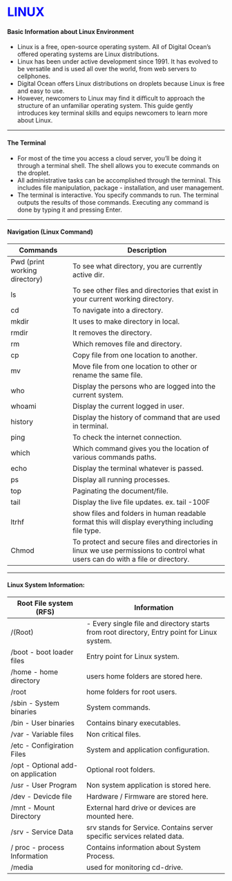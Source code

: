 # <span style = "color : blue"> **LINUX** </span>

#### Basic Information about Linux Environment

- Linux is a free, open-source operating system. All of Digital Ocean’s offered operating systems are Linux distributions.
- Linux has been under active development since 1991. It has evolved to be versatile and is used all over the world, from web servers to cellphones.
- Digital Ocean offers Linux distributions on droplets because Linux is free and easy to use.
- However, newcomers to Linux may find it difficult to approach the structure of an unfamiliar operating system.
  This guide gently introduces key terminal skills and equips newcomers to learn more about Linux.

---

#### The Terminal

- For most of the time you access a cloud server, you’ll be doing it through a terminal shell. The shell allows you to execute commands on the droplet.
- All administrative tasks can be accomplished through the terminal. This includes file manipulation, package - installation, and user management.
- The terminal is interactive. You specify commands to run. The terminal outputs the results of those commands. Executing any command is done by typing it and pressing Enter.

---

#### Navigation (Linux Command)

| Commands                      | Description                                                                                                                    |
| ----------------------------- | ------------------------------------------------------------------------------------------------------------------------------ |
| Pwd (print working directory) | To see what directory, you are currently active dir.                                                                           |
| ls                            | To see other files and directories that exist in your current working directory.                                               |
| cd <name of directory>        | To navigate into a directory.                                                                                                  |
| mkdir                         | It uses to make directory in local.                                                                                            |
| rmdir                         | It removes the directory.                                                                                                      |
| rm                            | Which removes file and directory.                                                                                              |
| cp                            | Copy file from one location to another.                                                                                        |
| mv                            | Move file from one location to other or rename the same file.                                                                  |
| who                           | Display the persons who are logged into the current system.                                                                    |
| whoami                        | Display the current logged in user.                                                                                            |
| history                       | Display the history of command that are used in terminal.                                                                      |
| ping                          | To check the internet connection.                                                                                              |
| which                         | Which command gives you the location of various commands paths.                                                                |
| echo                          | Display the terminal whatever is passed.                                                                                       |
| ps                            | Display all running processes.                                                                                                 |
| top                           | Paginating the document/file.                                                                                                  |
| tail                          | Display the live file updates. ex. tail -100F <file-name>                                                                      |
| ltrhf                         | show files and folders in human readable format this will display everything including file type.                              |
| Chmod                         | To protect and secure files and directories in linux we use permissions to control what users can do with a file or directory. |

---

#### Linux System Information:

| Root File system (RFS)             | Information                                                                                 |
| ---------------------------------- | ------------------------------------------------------------------------------------------- |
| /(Root)                            | - Every single file and directory starts from root directory, Entry point for Linux system. |
| /boot - boot loader files          | Entry point for Linux system.                                                               |
| /home - home directory             | users home folders are stored here.                                                         |
| /root                              | home folders for root users.                                                                |
| /sbin - System binaries            | System commands.                                                                            |
| /bin - User binaries               | Contains binary executables.                                                                |
| /var - Variable files              | Non critical files.                                                                         |
| /etc - Configiration Files         | System and application configuration.                                                       |
| /opt - Optional add-on application | Optional root folders.                                                                      |
| /usr - User Program                | Non system application is stored here.                                                      |
| /dev - Devicde file                | Hardware / Firmware are stored here.                                                        |
| /mnt - Mount Directory             | External hard drive or devices are mounted here.                                            |
| /srv - Service Data                | srv stands for Service. Contains server specific services related data.                     |
| / proc - process Information       | Contains information about System Process.                                                  |
| /media                             | used for monitoring cd-drive.                                                               |
